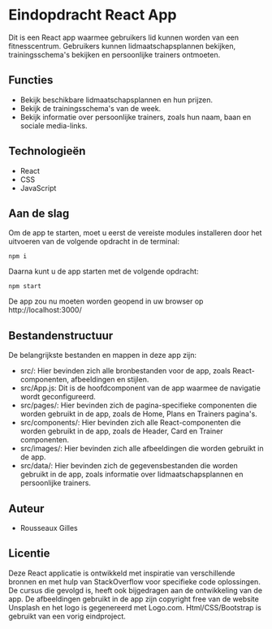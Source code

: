 # Eindopdracht React App
Dit is een React app waarmee gebruikers lid kunnen worden van een fitnesscentrum. Gebruikers kunnen lidmaatschapsplannen bekijken, trainingsschema's bekijken en persoonlijke trainers ontmoeten.

## Functies
- Bekijk beschikbare lidmaatschapsplannen en hun prijzen.
- Bekijk de trainingsschema's van de week.
- Bekijk informatie over persoonlijke trainers, zoals hun naam, baan en sociale media-links.

## Technologieën
- React
- CSS
- JavaScript

## Aan de slag
Om de app te starten, moet u eerst de vereiste modules installeren door het uitvoeren van de volgende opdracht in de terminal:

``
npm i
``

Daarna kunt u de app starten met de volgende opdracht:

``
npm start
``

De app zou nu moeten worden geopend in uw browser op http://localhost:3000/

## Bestandenstructuur
De belangrijkste bestanden en mappen in deze app zijn:

- src/: Hier bevinden zich alle bronbestanden voor de app, zoals React-componenten, afbeeldingen en stijlen.
- src/App.js: Dit is de hoofdcomponent van de app waarmee de navigatie wordt geconfigureerd.
- src/pages/: Hier bevinden zich de pagina-specifieke componenten die worden gebruikt in de app, zoals de Home, Plans en Trainers pagina's.
- src/components/: Hier bevinden zich alle React-componenten die worden gebruikt in de app, zoals de Header, Card en Trainer componenten.
- src/images/: Hier bevinden zich alle afbeeldingen die worden gebruikt in de app.
- src/data/: Hier bevinden zich de gegevensbestanden die worden gebruikt in de app, zoals informatie over lidmaatschapsplannen en persoonlijke trainers.

## Auteur
- Rousseaux Gilles

## Licentie
Deze React applicatie is ontwikkeld met inspiratie van verschillende bronnen en met hulp van StackOverflow voor specifieke code oplossingen. 
De cursus die gevolgd is, heeft ook bijgedragen aan de ontwikkeling van de app. 
De afbeeldingen gebruikt in de app zijn copyright free van de website Unsplash en het logo is gegenereerd met Logo.com. 
Html/CSS/Bootstrap is gebruikt van een vorig eindproject.



